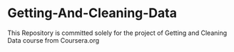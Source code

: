 # Getting-And-Cleaning-Data
This Repository is committed solely for the project of Getting and Cleaning Data course from Coursera.org
